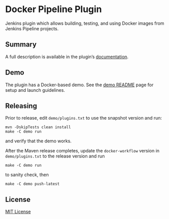 Docker Pipeline Plugin
=====================================

Jenkins plugin which allows building, testing, and using Docker images from Jenkins Pipeline projects.

Summary
---

A full description is available in the plugin’s [documentation](https://go.cloudbees.com/docs/cloudbees-documentation/cje-user-guide/index.html#docker-workflow).

Demo
---
The plugin has a Docker-based demo. See the [demo README](demo/README.md) page for setup and launch guidelines.

Releasing
---

Prior to release, edit `demo/plugins.txt` to use the snapshot version and run:

    mvn -DskipTests clean install
    make -C demo run

and verify that the demo works.

After the Maven release completes, update the `docker-workflow` version in `demo/plugins.txt` to the release version and run

    make -C demo run
    
to sanity check, then

    make -C demo push-latest

License
---
[MIT License](http://opensource.org/licenses/MIT)
